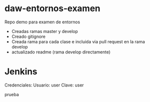 # daw-entornos-examen

Repo demo para examen de entornos

* Creadas ramas master y develop
* Creado gitignore
* Creada rama para cada clase e incluida via pull request en la rama develop
* actualizado readme (rama develop directamente)

# Jenkins 
 Credenciales:
 Usuario: user
 Clave:   user

 prueba
